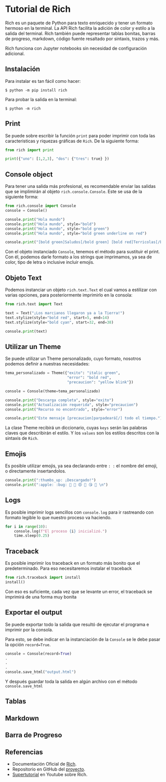 # Tutorial de Rich
Rich es un paquete de Python para texto enriquecido y tener un formato hermoso en la terminal. La API Rich facilita la adición de color y estilo a la salida del terminal. Rich también puede representar tablas bonitas, barras de progreso, markdown, código fuente resaltado por sintaxis, trazos y más.

Rich funciona con Jupyter notebooks sin necesidad de configuración adicional.

## Instalación
Para instalar es tan fácil como hacer:
```console
$ python -m pip install rich
```
Para probar la salida en la terminal:
```console
$ python -m rich
```

## Print
Se puede sobre escribir la función `print` para poder imprimir con toda las caracteristicas y riquezas gráficas de `Rich`. De la siguiente forma:

```python
from rich import print

print({"uno": [1,2,3], "dos": {"tres": true} })
```
## Console object
Para tener una salida más profesional, es recomendable enviar las salidas que se implimirán al objeto `rich.console.Console`. Este se usa de la siguiente forma:

```python
from rich.console import Console
console = Console()

console.print("Hola mundo")
console.print("Hola mundo", style="bold")
console.print("Hola mundo", style="bold green")
console.print("Hola mundo", style="bold green underline on red")

console.print("[bold green]Saludos[/bold green] [bold red]Terricolas[/bold red] :boom:")
```
Con el objeto instanciado `Console`, tenemos el método para sustituir el print. Con él, podemos darle formato a los strings que imprimamos, ya sea de color, tipo de letra o inclusive incluir emojis.

## Objeto Text
Podemos instanciar un objeto `rich.text.Text` el cual vamos a estilizar con varias opciones, para posteriormente imprimirlo en la consola:

```python
from rich.text import Text

text = Text("¡Los marcianos llegaron ya a la Tierra!")
text.stylize(style="bold red", start=5, end=14)
text.stylize(style="bold cyan", start=32, end=38)

console.print(text)
```

## Utilizar un Theme
Se puede utilizar un Theme personalizado, cuyo formato, nosotros podemos definir a nuestras necesidades:

```python
tema_personalizado = Theme({"exito": "italic green",
                            "error": "bold red",
                            "precaucion": "yellow blink"})

console = Console(theme=tema_personalizado)

console.print("Descarga completa", style="exito")
console.print("Actualización requerida", style="precaucion")
console.print("Recurso no encontrado", style="error")

console.print("Este mensaje [precaucion]parpadeará[/] todo el tiempo.")
```
La clase Theme recibirá un diccionario, cuyas `keys` serán las palabras claves que describirán el estilo. Y los `values` son los estilos descritos con la sintaxis de `Rich`.

## Emojis
Es posible utilizar emojis, ya sea declarando entre `: :` el nombre del emoji, o directamente insertandolos.

```python
console.print(":thumbs_up: ¡Descargado!")
console.print(":apple: :bug: 🥳 🤠 😍 🥰 😘 🫣 \n")
```
## Logs
Es posible imprimir logs sencillos con `console.log` para ir rastreando con formato legible lo que nuestro proceso va haciendo.

```python
for i in range(10):
    console.log(f"El proceso {i} inicializó.")
    time.sleep(0.25)
```

## Traceback
Es posible imprimir los traceback en un formato más bonito que el predeterminado. Para eso necesitaremos instalar el traceback

```python
from rich.traceback import install
install()
```
Con eso es suficiente, cada vez que se levante un error, el traceback se imprimirá de una forma muy bonita


## Exportar el output
Se puede exportar todo la salida que resultó de ejecutar el programa e imprimir por la consola.

Para esto, se debe indicar en la instanciación de la `Console` se le debe pasar la opción `record=True`.

```python
console = Console(record=True)
.
.
.
console.save_html("output.html")
```
Y después guardar toda la salida en algún archivo con el método `console.save_html`

## Tablas
## Markdown
## Barra de Progreso

## Referencias
* Documentación Oficial de [Rich](https://rich.readthedocs.io/en/stable/introduction.html).
* Repositorio en GitHub del [proyecto](https://github.com/Textualize/rich).
* [Supertutorial](https://www.youtube.com/watch?v=4zbehnz-8QU) en Youtube sobre Rich.

